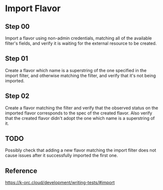 # Import Flavor

## Step 00

Import a flavor using non-admin credentials, matching all of the available filter's fields, and verify it is waiting for the external resource to be created.

## Step 01

Create a flavor which name is a superstring of the one specified in the import filter, and otherwise matching the filter, and verify that it's not being imported.

## Step 02

Create a flavor matching the filter and verify that the observed status on the imported flavor corresponds to the spec of the created flavor.
Also verify that the created flavor didn't adopt the one which name is a superstring of it.

## TODO

Possibly check that adding a new flavor matching the import filter does not cause issues after it successfully imported the first one.

## Reference

https://k-orc.cloud/development/writing-tests/#import

